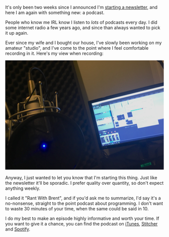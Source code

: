 It's only been two weeks since I announced I'm [starting a newsletter](*/blog/starting-a-newsletter), 
and here I am again with something new: a podcast.

People who know me IRL know I listen to _lots_ of podcasts every day.
I did some internet radio a few years ago, and since than always wanted to pick it up again.

Ever since my wife and I bought our house, I've slowly been working on my amateur "studio", 
and I've come to the point where I feel comfortable recording in it.
Here's my view when recording:

![](/resources/img/blog/podcast/podcast.jpg)

Anyway, I just wanted to let you know that I'm starting this thing. 
Just like the newsletter it'll be sporadic. 
I prefer quality over quantity, so don't expect anything weekly.

I called it "Rant With Brent", and if you'd ask me to summarize, 
I'd say it's a no-nonsense, straight to the point podcast about programming.
I don't want to waste 30 minutes of your time, when the same could be said in 10.

I do my best to make an episode highly informative and worth your time.
If you want to give it a chance,
you can find the podcast on [iTunes](*https://podcasts.apple.com/be/podcast/rant-with-brent/id1462956030), [Stitcher](*https://www.stitcher.com/s?fid=403581&refid=stpr.) and [Spotify](*https://open.spotify.com/show/43sF0kY3BWepaO9CkLvVdJ?si=R-MIXaMHQbegQyq3gQm7Yw).
